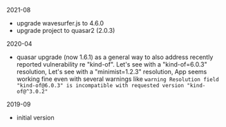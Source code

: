 2021-08

- upgrade wavesurfer.js to 4.6.0
- upgrade project to quasar2 (2.0.3)

2020-04

- quasar upgrade (now 1.6.1) as a general way to also address
  recently reported vulnerability re "kind-of".
  Let's see with a "kind-of=6.0.3" resolution,
  Let's see with a "minimist=1.2.3" resolution,
  App seems working fine even with several warnings like
  `warning Resolution field "kind-of@6.0.3" is incompatible with requested version "kind-of@^3.0.2"`

2019-09

- initial version

